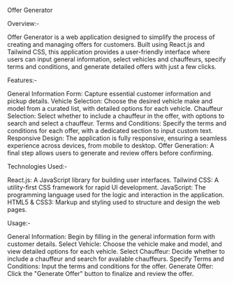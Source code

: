 
Offer Generator

Overview:- 

Offer Generator is a web application designed to simplify the process of creating and managing offers for customers. Built using React.js and Tailwind CSS, this application provides a user-friendly interface where users can input general information, select vehicles and chauffeurs, specify terms and conditions, and generate detailed offers with just a few clicks.


Features:-

General Information Form: Capture essential customer information and pickup details.
Vehicle Selection: Choose the desired vehicle make and model from a curated list, with detailed options for each vehicle.
Chauffeur Selection: Select whether to include a chauffeur in the offer, with options to search and select a chauffeur.
Terms and Conditions: Specify the terms and conditions for each offer, with a dedicated section to input custom text.
Responsive Design: The application is fully responsive, ensuring a seamless experience across devices, from mobile to desktop.
Offer Generation: A final step allows users to generate and review offers before confirming.


Technologies Used:-

React.js: A JavaScript library for building user interfaces.
Tailwind CSS: A utility-first CSS framework for rapid UI development.
JavaScript: The programming language used for the logic and interaction in the application.
HTML5 & CSS3: Markup and styling used to structure and design the web pages.


Usage:-

General Information: Begin by filling in the general information form with customer details.
Select Vehicle: Choose the vehicle make and model, and view detailed options for each vehicle.
Select Chauffeur: Decide whether to include a chauffeur and search for available chauffeurs.
Specify Terms and Conditions: Input the terms and conditions for the offer.
Generate Offer: Click the "Generate Offer" button to finalize and review the offer.
